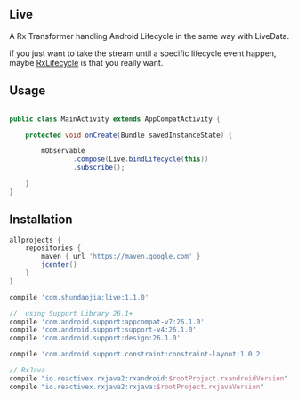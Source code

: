 ##  Live
A Rx Transformer handling Android Lifecycle in the  same way with LiveData.

if you just want to take the stream until a specific lifecycle event happen, maybe <a href = "https://github.com/trello/RxLifecycle">RxLifecycle</a> is that you really want.

## Usage

```java

public class MainActivity extends AppCompatActivity {

    protected void onCreate(Bundle savedInstanceState) {

        mObservable
                .compose(Live.bindLifecycle(this))
                .subscribe();

    }
}

```

## Installation

```groovy
allprojects {
    repositories {
        maven { url 'https://maven.google.com' }
        jcenter()
    }
}
```

```groovy
compile 'com.shundaojia:live:1.1.0'

//  using Support Library 26.1+
compile 'com.android.support:appcompat-v7:26.1.0'
compile 'com.android.support:support-v4:26.1.0'
compile 'com.android.support:design:26.1.0'

compile 'com.android.support.constraint:constraint-layout:1.0.2'

// RxJava
compile "io.reactivex.rxjava2:rxandroid:$rootProject.rxandroidVersion"
compile "io.reactivex.rxjava2:rxjava:$rootProject.rxjavaVersion"
```